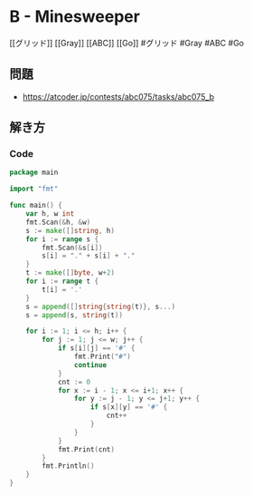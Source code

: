 # B - Minesweeper
[[グリッド]] [[Gray]] [[ABC]] [[Go]]
#グリッド #Gray #ABC #Go 

## 問題
- https://atcoder.jp/contests/abc075/tasks/abc075_b

## 解き方
### Code
```go
package main

import "fmt"

func main() {
	var h, w int
	fmt.Scan(&h, &w)
	s := make([]string, h)
	for i := range s {
		fmt.Scan(&s[i])
		s[i] = "." + s[i] + "."
	}
	t := make([]byte, w+2)
	for i := range t {
		t[i] = '.'
	}
	s = append([]string{string(t)}, s...)
	s = append(s, string(t))

	for i := 1; i <= h; i++ {
		for j := 1; j <= w; j++ {
			if s[i][j] == '#' {
				fmt.Print("#")
				continue
			}
			cnt := 0
			for x := i - 1; x <= i+1; x++ {
				for y := j - 1; y <= j+1; y++ {
					if s[x][y] == '#' {
						cnt++
					}
				}
			}
			fmt.Print(cnt)
		}
		fmt.Println()
	}
}
```